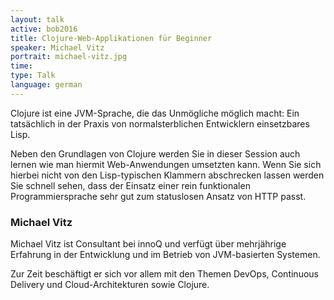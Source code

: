 ```yaml
---
layout: talk
active: bob2016
title: Clojure-Web-Applikationen für Beginner
speaker: Michael Vitz
portrait: michael-vitz.jpg
time: 
type: Talk
language: german
---
```


Clojure ist eine JVM-Sprache, die das Unmögliche möglich macht: Ein
tatsächlich in der Praxis von normalsterblichen Entwicklern
einsetzbares Lisp.

Neben den Grundlagen von Clojure werden Sie in dieser Session auch
lernen wie man hiermit Web-Anwendungen umsetzten kann. Wenn Sie sich
hierbei nicht von den Lisp-typischen Klammern abschrecken lassen
werden Sie schnell sehen, dass der Einsatz einer rein funktionalen
Programmiersprache sehr gut zum statuslosen Ansatz von HTTP passt.

### Michael Vitz

Michael Vitz ist Consultant bei innoQ und verfügt über mehrjährige
Erfahrung in der Entwicklung und im Betrieb von JVM-basierten
Systemen.

Zur Zeit beschäftigt er sich vor allem mit den Themen DevOps,
Continuous Delivery und Cloud-Architekturen sowie Clojure.
